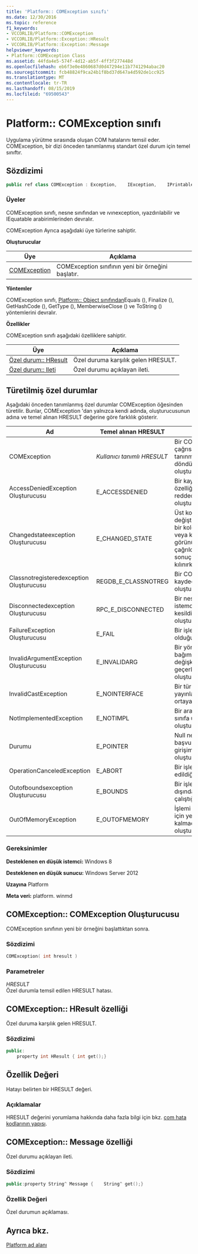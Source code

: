 ```yaml
---
title: 'Platform:: COMException sınıfı'
ms.date: 12/30/2016
ms.topic: reference
f1_keywords:
- VCCORLIB/Platform::COMException
- VCCORLIB/Platform::Exception::HResult
- VCCORLIB/Platform::Exception::Message
helpviewer_keywords:
- Platform::COMException Class
ms.assetid: 44fda4e5-574f-4d12-ab5f-4ff3f277448d
ms.openlocfilehash: eb6f3e0e4860687d0d47294e11b7741294abac20
ms.sourcegitcommit: fcb48824f9ca24b1f8bd37d647a4d592de1cc925
ms.translationtype: MT
ms.contentlocale: tr-TR
ms.lasthandoff: 08/15/2019
ms.locfileid: "69500543"
---
```

# <a name="platformcomexception-class"></a>Platform:: COMException sınıfı

Uygulama yürütme sırasında oluşan COM hatalarını temsil eder. COMException, bir dizi önceden tanımlanmış standart özel durum için temel sınıftır.

## <a name="syntax"></a>Sözdizimi

```cpp
public ref class COMException : Exception,    IException,    IPrintable,    IEquatable
```

### <a name="members"></a>Üyeler

COMException sınıfı, nesne sınıfından ve ıvınexception, ıyazdırılabilir ve IEquatable arabirimlerinden devralır.

COMException Ayrıca aşağıdaki üye türlerine sahiptir.

**Oluşturucular**

|Üye|Açıklama|
|------------|-----------------|
|[COMException](#ctor)|COMException sınıfının yeni bir örneğini başlatır.|

**Yöntemler**

COMException sınıfı, [Platform:: Object sınıfından](../cppcx/platform-object-class.md)Equals (), Finalize (), GetHashCode (), GetType (), MemberwiseClose () ve ToString () yöntemlerini devralır.

**Özellikler**

COMException sınıfı aşağıdaki özelliklere sahiptir.

|Üye|Açıklama|
|------------|-----------------|
|[Özel durum:: HResult](#hresult)|Özel duruma karşılık gelen HRESULT.|
|[Özel durum:: Ileti](#message)|Özel durumu açıklayan ileti.|

## <a name="derived-exceptions"></a>Türetilmiş özel durumlar

Aşağıdaki önceden tanımlanmış özel durumlar COMException öğesinden türetilir. Bunlar, COMException 'dan yalnızca kendi adında, oluşturucusunun adına ve temel alınan HRESULT değerine göre farklılık gösterir.

|Ad|Temel alınan HRESULT|Açıklama|
|----------|------------------------|-----------------|
|COMException|*Kullanıcı tanımlı HRESULT*|Bir COM yöntem çağrısından tanınmayan HRESULT döndürüldüğünde oluşturulur.|
|AccessDeniedException Oluşturucusu|E_ACCESSDENIED|Bir kaynak veya özelliğe erişim reddedildiğinde oluşturulur.|
|Changedstateexception Oluşturucusu|E_CHANGED_STATE|Üst koleksiyon değiştirildikten sonra bir koleksiyon yineleyici veya koleksiyon görünümü metotları çağrıldığında, yöntemin sonuçları geçersiz kılınırken oluşturulur.|
|Classnotregisteredexception Oluşturucusu|REGDB_E_CLASSNOTREG|Bir COM sınıfı kaydedilmemişse oluşturulur.|
|Disconnectedexception Oluşturucusu|RPC_E_DISCONNECTED|Bir nesnenin istemcileriyle bağlantısı kesildiğinde oluşturulur.|
|FailureException Oluşturucusu|E_FAIL|Bir işlem başarısız olduğunda oluşturulur.|
|InvalidArgumentException Oluşturucusu|E_INVALIDARG|Bir yönteme verilen bağımsız değişkenlerden biri geçerli değilse oluşturulur.|
|InvalidCastException|E_NOINTERFACE|Bir tür başka bir türe yayınlanatılamayacağını ortaya atılır.|
|NotImplementedException|E_NOTIMPL|Bir arabirim yöntemi bir sınıfa uygulanmadıysa oluşturulur.|
|Durumu|E_POINTER|Null nesne başvurusunu başvuru girişimi olduğunda oluşturulur.|
|OperationCanceledException|E_ABORT|Bir işlem iptal edildiğinde oluşturulur.|
|Outofboundsexception Oluşturucusu|E_BOUNDS|Bir işlem geçerli Aralık dışında veriye erişmeye çalıştığında oluşturulur.|
|OutOfMemoryException|E_OUTOFMEMORY|İşlemi gerçekleştirmek için yeterli bellek kalmadığında oluşturulur.|

### <a name="requirements"></a>Gereksinimler

**Desteklenen en düşük istemci:** Windows 8

**Desteklenen en düşük sunucu:** Windows Server 2012

**Uzayına** Platform

**Meta veri:** platform. winmd

## <a name="ctor"></a>COMException:: COMException Oluşturucusu

COMException sınıfının yeni bir örneğini başlattıktan sonra.

### <a name="syntax"></a>Sözdizimi

```cpp
COMException( int hresult )
```

### <a name="parameters"></a>Parametreler

*HRESULT*<br/>
Özel durumla temsil edilen HRESULT hatası.

## <a name="hresult"></a>COMException:: HResult özelliği

Özel duruma karşılık gelen HRESULT.

### <a name="syntax"></a>Sözdizimi

```cpp
public:
    property int HResult { int get();}
```

## <a name="property-value"></a>Özellik Değeri

Hatayı belirten bir HRESULT değeri.

### <a name="remarks"></a>Açıklamalar

HRESULT değerini yorumlama hakkında daha fazla bilgi için bkz. [com hata kodlarının yapısı](/windows/win32/com/structure-of-com-error-codes).

## <a name="message"></a>COMException:: Message özelliği

Özel durumu açıklayan ileti.

### <a name="syntax"></a>Sözdizimi

```cpp
public:property String^ Message {    String^ get();}
```

### <a name="property-value"></a>Özellik Değeri

Özel durumun açıklaması.

## <a name="see-also"></a>Ayrıca bkz.

[Platform ad alanı](../cppcx/platform-namespace-c-cx.md)
